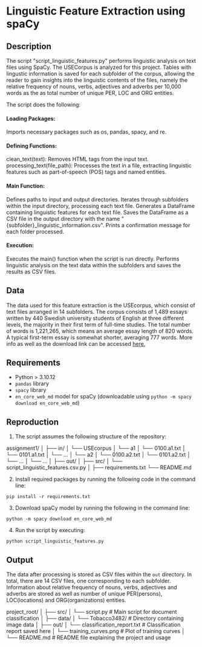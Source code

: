 # Linguistic Feature Extraction using spaCy

## Description

The script "script_linguistic_features.py" performs linguistic analysis on text files using SpaCy. The USECorpus is analyzed for this project. 
Tables with lingustic information is saved for each subfolder of the corpus, allowing the reader to gain insights into the linguistic contents of the files, namely the relative frequency of nouns, verbs, adjectives and adverbs per 10,000 words as the as total number of unique PER, LOC and ORG entities. 

The script does the following:

#### Loading Packages:
Imports necessary packages such as os, pandas, spacy, and re.

#### Defining Functions:
clean_text(text): Removes HTML tags from the input text.
processing_text(file_path): Processes the text in a file, extracting linguistic features such as part-of-speech (POS) tags and named entities.

#### Main Function:
Defines paths to input and output directories.
Iterates through subfolders within the input directory, processing each text file.
Generates a DataFrame containing linguistic features for each text file.
Saves the DataFrame as a CSV file in the output directory with the name "{subfolder}_linguistic_information.csv".
Prints a confirmation message for each folder processed.

#### Execution:
Executes the main() function when the script is run directly.
Performs linguistic analysis on the text data within the subfolders and saves the results as CSV files.


## Data

The data used for this feature extraction is the USEcorpus, which consist of text files arranged in 14 subfolders.
The corpus consists of 1,489 essays written by 440 Swedish university students of English at three different levels, the majority in their first term of full-time studies. The total number of words is 1,221,265, which means an average essay length of 820 words. A typical first-term essay is somewhat shorter, averaging 777 words.
More info as well as the download link can be accessed [here.](https://ota.bodleian.ox.ac.uk/repository/xmlui/handle/20.500.12024/2457)


## Requirements

- Python > 3.10.12
- `pandas` library
- `spacy` library
- `en_core_web_md` model for spaCy (downloadable using `python -m spacy download en_core_web_md`)

## Reproduction


1. The script assumes the following structure of the repository:

assignment1/
│
├── in/
│ └── USEcorpus
│   └── a1
│      └── 0100.a1.txt
│      └── 0101.a1.txt
│      └── ...
│   └── a2
│      └── 0100.a2.txt
│      └── 0101.a2.txt
│      └── ...
│   └── ...
│
├── out/
│
├── src/
│ └── script_linguistic_features.csv.py
│
├── requirements.txt
└── README.md

2. Install required packages by running the following code in the command line:

```pip install -r requirements.txt```


3. Download spaCy model by running the following in the command line:

```python -m spacy download en_core_web_md```


4. Run the script by executing:

``` python script_linguistic_features.py ```

## Output

The data after processing is stored as CSV files within the `out` directory. In total, there are 14 CSV files, one corresponding to each subfolder.
Information about relative frequency of nouns, verbs, adjectives and adverbs are stored as well as number of unique PER(persons), LOC(locations) and ORG(organizations) entities.




project_root/
│
├── src/
│   └── script.py               # Main script for document classification
│
├── data/
│   └── Tobacco3482/            # Directory containing image data
│
├── out/
│   └── classification_report.txt  # Classification report saved here
│   └── training_curves.png     # Plot of training curves
│
└── README.md                   # README file explaining the project and usage